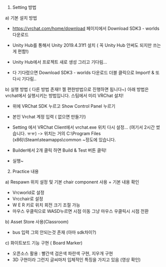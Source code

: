 1. Setting 방법

a) 기본 설치 방법

- https://vrchat.com/home/download 페이지에서 Download SDK3 - worlds 다운로드

- Unity Hub를 통해서 Unity 2019.4.31f1 설치 ( 꼭 Unity Hub 안써도 되지만 쓰는게 편함!)

- Unity Hub에서 프로젝트 새로 생성 그리고 기다림...

- 다 기다렸으면 Download SDK3 - worlds 다운로드 더블 클릭으로 Import! & 또다시 기다림.. 


b) 실행 방법 ( 다른 방법 존재!! 젤 편한방법으로 진행하면 됩니다~)
아래 방법은 vrchat에서 실행시키는 방법입니다. 스팀에서 미리 VRChat 설치!

- 위에 VRChat SDK 누르고 Show Control Panel 누르기

- 본인 Vrchat 계정 입력 ( 없으면 만들기!)

- Setting 에서 VRChat Client에서 vrchat.exe 위치 다시 설정... (여기서 2시간 썼습니다. ㅠㅠ)
    -> 위치는 거의 C:\Program Files (x86)\Steam\steamapps\common ~정도에 있습니다.

- Builder에서 2개 클릭 하면 Build & Test 버튼 클릭!

- 실행~

2. Practice 내용

a) Respawn 위치 설정 및 기본 chair component 사용 + 기본 내용 확인
  - Vrcworld로 설정
  - Vrcchair로 설정
  - W E R 키로 위치 회전 크기 조절 가능
  - 마우스 우클릭으로 WASD누르면 시점 이동 그냥 마우스 우클릭시 시점 전환


 b) Asset Store 사용(Classroom)
  - bus 입력 그외 안되는것 존재 (아마 sdk차이?)
  
 c) 화이트보드 기능 구현 ( Board Marker)
  - 오픈소스 활용 : 빨간색 검은색 파란색 구현, 지우개 구현
  - 3D 구현이라 그런지 글씨마저 입체적인 특징을 가지고 있음 (영상 확인)
